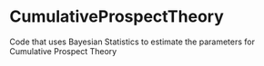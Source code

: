 # CumulativeProspectTheory
Code that uses Bayesian Statistics to estimate the parameters for Cumulative Prospect Theory
